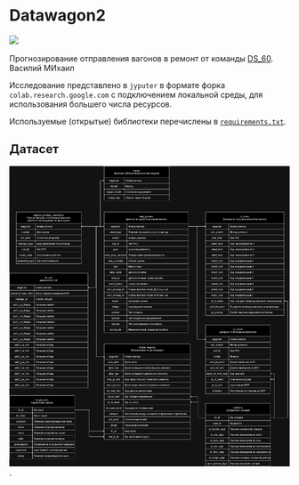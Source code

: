 # Datawagon2

![](https://img.shields.io/badge/python-3.11-blue)

Прогнозирование отправления вагонов в ремонт от команды [DS_60](https://reg.datawagon.ru/ds).
Василий
МИхаил 

Исследование представлено в `jyputer` в формате форка `colab.research.google.com` с подключением локальной среды, для использования большего числа ресурсов.

Используемые (открытые) библиотеки перечислены в [`requirements.txt`](requirements.txt).

## Датасет

![Dataset_datawagon2.drawio.png](Dataset_datawagon2.drawio.png).


